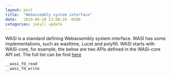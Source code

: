 ```yaml
---
layout: post
title:  "Webassembly system interface"
date:   2019-06-28 23:00:28 -0500
categories: jekyll update
---
```


WASI is a standard defining Webassembly system interface. WASI has some implementations, such as wasttime, Lucet and polyfill. WASI starts with WASI-core, for example, the below are two APIs defined in the WASI-core API set. The full list can be find [here](https://github.com/CraneStation/wasmtime/blob/d900a5f6efd78055017e089af4df0d89c18298de/docs/WASI-api.md)

```rust
__wasi_fd_read
__wasi_fd_write
```

